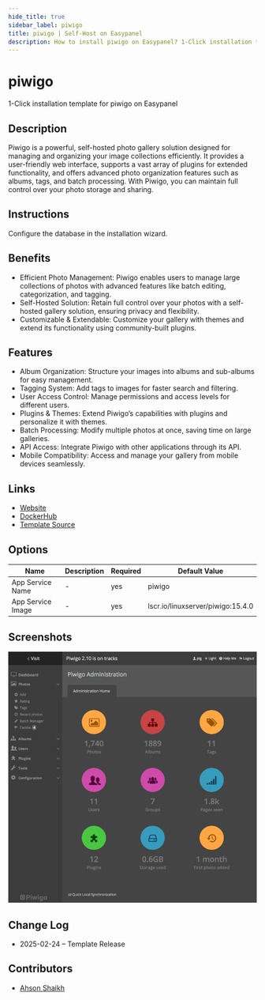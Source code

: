 ```yaml
---
hide_title: true
sidebar_label: piwigo
title: piwigo | Self-Host on Easypanel
description: How to install piwigo on Easypanel? 1-Click installation template for piwigo on Easypanel
---
```


<!-- generated -->

# piwigo

1-Click installation template for piwigo on Easypanel

## Description

Piwigo is a powerful, self-hosted photo gallery solution designed for managing and organizing your image collections efficiently. It provides a user-friendly web interface, supports a vast array of plugins for extended functionality, and offers advanced photo organization features such as albums, tags, and batch processing. With Piwigo, you can maintain full control over your photo storage and sharing.

## Instructions

Configure the database in the installation wizard.

## Benefits

- Efficient Photo Management: Piwigo enables users to manage large collections of photos with advanced features like batch editing, categorization, and tagging.
- Self-Hosted Solution: Retain full control over your photos with a self-hosted gallery solution, ensuring privacy and flexibility.
- Customizable & Extendable: Customize your gallery with themes and extend its functionality using community-built plugins.

## Features

- Album Organization: Structure your images into albums and sub-albums for easy management.
- Tagging System: Add tags to images for faster search and filtering.
- User Access Control: Manage permissions and access levels for different users.
- Plugins & Themes: Extend Piwigo’s capabilities with plugins and personalize it with themes.
- Batch Processing: Modify multiple photos at once, saving time on large galleries.
- API Access: Integrate Piwigo with other applications through its API.
- Mobile Compatibility: Access and manage your gallery from mobile devices seamlessly.

## Links

- [Website](https://piwigo.org/)
- [DockerHub](https://hub.docker.com/r/linuxserver/piwigo)
- [Template Source](https://github.com/easypanel-io/templates/tree/main/templates/piwigo)

## Options

Name | Description | Required | Default Value
-|-|-|-
App Service Name | - | yes | piwigo
App Service Image | - | yes | lscr.io/linuxserver/piwigo:15.4.0

## Screenshots

![piwigo Screenshot](./assets/screenshot.png)

## Change Log

- 2025-02-24 – Template Release

## Contributors

- [Ahson Shaikh](https://github.com/Ahson-Shaikh)
